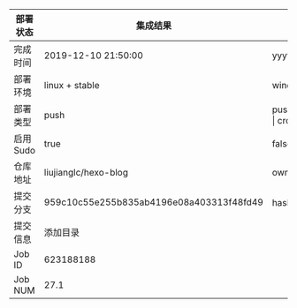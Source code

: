 部署状态 | 集成结果 | 参考值
---|---|---
完成时间 | 2019-12-10 21:50:00 | yyyy-mm-dd hh:mm:ss
部署环境 | linux + stable | window \| linux + stable
部署类型 | push | push \| pull_request \| api \| cron
启用Sudo | true | false \| true
仓库地址 | liujianglc/hexo-blog | owner_name/repo_name
提交分支 | 959c10c55e255b835ab4196e08a403313f48fd49 | hash 16位
提交信息 | 添加目录 |
Job ID   | 623188188 |
Job NUM  | 27.1 |
